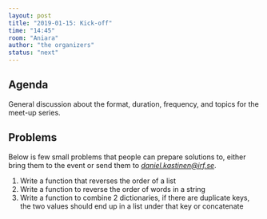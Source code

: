 ```yaml
---
layout: post
title: "2019-01-15: Kick-off"
time: "14:45"
room: "Aniara"
author: "the organizers"
status: "next"
---
```



## Agenda
General discussion about the format, duration, frequency, and topics for the
meet-up series. 

## Problems

Below is few small problems that people can prepare solutions to, either bring them to the event or send them to *daniel.kastinen@irf.se*.
1. Write a function that reverses the order of a list
2. Write a function to reverse the order of words in a string
3. Write a function to combine 2 dictionaries, if there are duplicate keys, the two values should end up in a list under that key or concatenate

